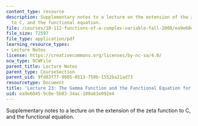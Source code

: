```yaml
---
content_type: resource
description: Supplementary notes to a lecture on the extension of the zeta function
  to C, and the functional equation.
file: /courses/18-112-functions-of-a-complex-variable-fall-2008/ea9e60459c0e5b8334ac100a61e092e4_lecture23.pdf
file_size: 72597
file_type: application/pdf
learning_resource_types:
- Lecture Notes
license: https://creativecommons.org/licenses/by-nc-sa/4.0/
ocw_type: OCWFile
parent_title: Lecture Notes
parent_type: CourseSection
parent_uid: 9fd83f77-9805-0513-750b-1552ba21ad73
resourcetype: Document
title: 'Lecture 23: The Gamma Function and the Functional Equation for the Zeta Function'
uid: ea9e6045-9c0e-5b83-34ac-100a61e092e4
---
```

Supplementary notes to a lecture on the extension of the zeta function to C, and the functional equation.